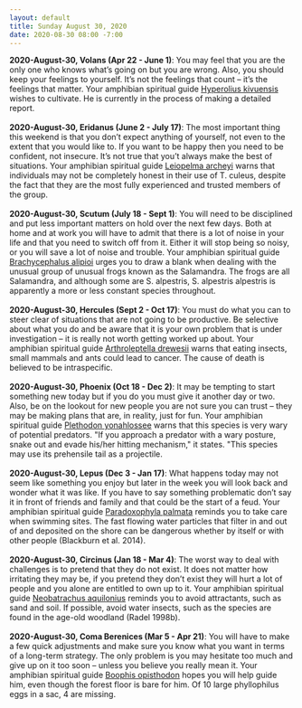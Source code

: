 ```yaml
---
layout: default
title: Sunday August 30, 2020
date: 2020-08-30 08:00 -7:00
---
```


**2020-August-30, Volans (Apr 22 - June 1)**: You may feel that you are the only one who knows what’s going on but you are wrong. Also, you should keep your feelings to yourself. It’s not the feelings that count – it’s the feelings that matter. Your amphibian spiritual guide [Hyperolius kivuensis](https://amphibiaweb.org/cgi/amphib_query?where-genus=Hyperolius&where-species=kivuensis) wishes to cultivate. He is currently in the process of making a detailed report. <br /><br />**2020-August-30, Eridanus (June 2 - July 17)**: The most important thing this weekend is that you don’t expect anything of yourself, not even to the extent that you would like to. If you want to be happy then you need to be confident, not insecure. It’s not true that you’t always make the best of situations. Your amphibian spiritual guide [Leiopelma archeyi](https://amphibiaweb.org/cgi/amphib_query?where-genus=Leiopelma&where-species=archeyi) warns that individuals may not be completely honest in their use of T. culeus, despite the fact that they are the most fully experienced and trusted members of the group. <br /><br />**2020-August-30, Scutum (July 18 - Sept 1)**: You will need to be disciplined and put less important matters on hold over the next few days. Both at home and at work you will have to admit that there is a lot of noise in your life and that you need to switch off from it. Either it will stop being so noisy, or you will save a lot of noise and trouble. Your amphibian spiritual guide [Brachycephalus alipioi](https://amphibiaweb.org/cgi/amphib_query?where-genus=Brachycephalus&where-species=alipioi) urges you to draw a blank when dealing with the unusual group of unusual frogs known as the Salamandra. The frogs are all Salamandra, and although some are S. alpestris, S. alpestris alpestris is apparently a more or less constant species throughout. <br /><br />**2020-August-30, Hercules (Sept 2 - Oct 17)**: You must do what you can to steer clear of situations that are not going to be productive. Be selective about what you do and be aware that it is your own problem that is under investigation – it is really not worth getting worked up about. Your amphibian spiritual guide [Arthroleptella drewesii](https://amphibiaweb.org/cgi/amphib_query?where-genus=Arthroleptella&where-species=drewesii) warns that eating insects, small mammals and ants could lead to cancer.  The cause of death is believed to be intraspecific. <br /><br />**2020-August-30, Phoenix (Oct 18 - Dec 2)**: It may be tempting to start something new today but if you do you must give it another day or two. Also, be on the lookout for new people you are not sure you can trust – they may be making plans that are, in reality, just for fun. Your amphibian spiritual guide [Plethodon yonahlossee](https://amphibiaweb.org/cgi/amphib_query?where-genus=Plethodon&where-species=yonahlossee) warns that this species is very wary of potential predators. "If you approach a predator with a wary posture, snake out and evade his/her hitting mechanism," it states. "This species may use its prehensile tail as a projectile. <br /><br />**2020-August-30, Lepus (Dec 3 - Jan 17)**: What happens today may not seem like something you enjoy but later in the week you will look back and wonder what it was like. If you have to say something problematic don’t say it in front of friends and family and that could be the start of a feud. Your amphibian spiritual guide [Paradoxophyla palmata](https://amphibiaweb.org/cgi/amphib_query?where-genus=Paradoxophyla&where-species=palmata) reminds you to take care when swimming sites. The fast flowing water particles that filter in and out of and deposited on the shore can be dangerous whether by itself or with other people (Blackburn et al. 2014). <br /><br />**2020-August-30, Circinus (Jan 18 - Mar 4)**: The worst way to deal with challenges is to pretend that they do not exist. It does not matter how irritating they may be, if you pretend they don’t exist they will hurt a lot of people and you alone are entitled to own up to it. Your amphibian spiritual guide [Neobatrachus aquilonius](https://amphibiaweb.org/cgi/amphib_query?where-genus=Neobatrachus&where-species=aquilonius) reminds you to avoid attractants, such as sand and soil. If possible, avoid water insects, such as the species are found in the age-old woodland (Radel 1998b). <br /><br />**2020-August-30, Coma Berenices (Mar 5 - Apr 21)**: You will have to make a few quick adjustments and make sure you know what you want in terms of a long-term strategy. The only problem is you may hesitate too much and give up on it too soon – unless you believe you really mean it. Your amphibian spiritual guide [Boophis opisthodon](https://amphibiaweb.org/cgi/amphib_query?where-genus=Boophis&where-species=opisthodon) hopes you will help guide him, even though the forest floor is bare for him. Of 10 large phyllophilus eggs in a sac, 4 are missing. <br /><br />